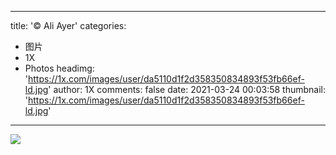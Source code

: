 
---
title: '© Ali Ayer'
categories: 
 - 图片
 - 1X
 - Photos
headimg: 'https://1x.com/images/user/da5110d1f2d358350834893f53fb66ef-ld.jpg'
author: 1X
comments: false
date: 2021-03-24 00:03:58
thumbnail: 'https://1x.com/images/user/da5110d1f2d358350834893f53fb66ef-ld.jpg'
---

<div>   
<img src="https://1x.com/images/user/da5110d1f2d358350834893f53fb66ef-ld.jpg" referrerpolicy="no-referrer">  
</div>
            